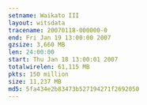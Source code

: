 ```yaml
---
setname: Waikato III
layout: witsdata
tracename: 20070118-000000-0
end: Fri Jan 19 13:00:00 2007
gzsize: 3,660 MB
len: 24:00:00
start: Thu Jan 18 13:00:01 2007
totalwirelen: 61,115 MB
pkts: 150 million
size: 11,237 MB
md5: 5fa434e2b83473b527194271f2692050
---
```

